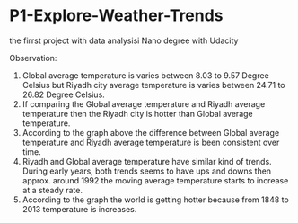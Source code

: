 # P1-Explore-Weather-Trends
the firrst project with data analysisi Nano degree with Udacity

Observation:

1. Global average temperature is varies between 8.03 to 9.57 Degree Celsius but Riyadh city
average temperature is varies between 24.71 to 26.82 Degree Celsius.
2. If comparing the Global average temperature and Riyadh average temperature then the Riyadh
city is hotter than Global average temperature.
3. According to the graph above the difference between Global average temperature and Riyadh
average temperature is been consistent over time.
4. Riyadh and Global average temperature have similar kind of trends. During early years, both
trends seems to have ups and downs then approx. around 1992 the moving average temperature
starts to increase at a steady rate.
5. According to the graph the world is getting hotter because from 1848 to 2013 temperature is
increases.
